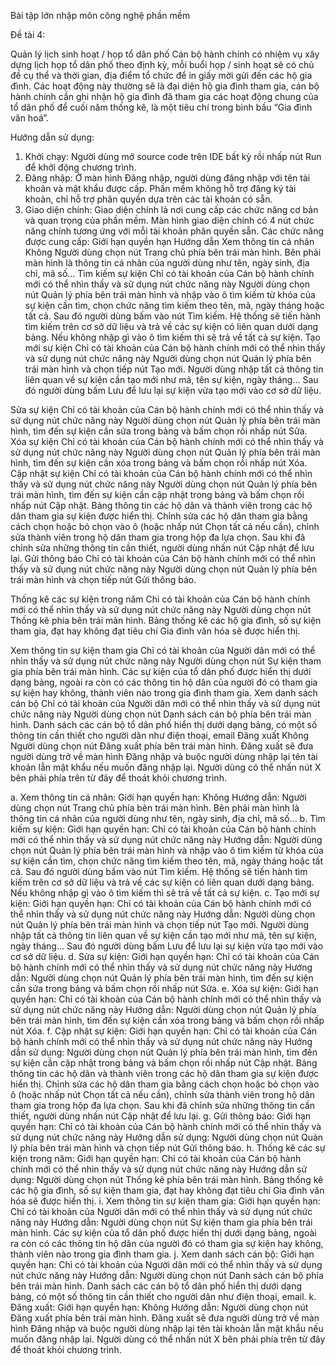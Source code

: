 Bài tập lớn nhập môn công nghệ phần mềm

Đề tài 4:

Quản lý lịch sinh hoạt / họp tổ dân phố
Cán bộ hành chính có nhiệm vụ xây dựng lịch họp tổ dân phố theo định kỳ, mỗi buổi
họp / sinh hoạt sẽ có chủ đề cụ thể và thời gian, địa điểm tổ chức để in giấy mời
gửi đến các hộ gia đình. Các hoạt động này thường sẽ là đại diện hộ gia đình tham
gia, cán bộ hành chính cần ghi nhận hộ gia đình đã tham gia các hoạt động chung 
của tổ dân phố để cuối năm thống kê, là một tiêu chí trong bình bầu “Gia đình văn
hoá”.

Hướng dẫn sử dụng:
1.	Khởi chạy:
Người dùng mở source code trên IDE bất kỳ rồi nhấp nút Run để khởi động chương trình.
2.	Đăng nhập:
Ở màn hình Đăng nhập, người dùng đăng nhập với tên tài khoản và mật khẩu được cấp. Phần mềm không hỗ trợ đăng ký tài khoản, chỉ hỗ trợ phân quyền dựa trên các tài khoản có sẵn.
3.	Giao diện chính:
Giao diện chính là nơi cung cấp các chức năng cơ bản và quan trọng của phần mềm. Màn hình giao diện chính có 4 nút chức năng chính tương ứng với mỗi tài khoản phân quyền sẵn.
Các chức năng được cung cấp:
	Giới hạn quyền hạn	Hướng dẫn
Xem thông tin cá nhân	Không	Người dùng chọn nút Trang chủ phía bên trái màn hình. Bên phải màn hình là thông tin cá nhân của người dùng như tên, ngày sinh, địa chỉ, mã số...
Tìm kiếm sự kiện	Chỉ có tài khoản của Cán bộ hành chính mới có thể nhìn thấy và sử dụng nút chức năng này	Người dùng chọn nút Quản lý phía bên trái màn hình và nhập vào ô tìm kiếm từ khóa của sự kiện cần tìm, chọn chức năng tìm kiếm theo tên, mã, ngày tháng hoặc tất cả. Sau đó người dùng bấm vào nút Tìm kiếm. Hệ thống sẽ tiến hành tìm kiếm trên cơ sở dữ liệu và trả về các sự kiện có liên quan dưới dạng bảng. Nếu không nhập gì vào ô tìm kiếm thì sẽ trả về tất cả sự kiện.
Tạo mới sự kiện	Chỉ có tài khoản của Cán bộ hành chính mới có thể nhìn thấy và sử dụng nút chức năng này	Người dùng chọn nút Quản lý phía bên trái màn hình và chọn tiếp nút Tạo mới. Người dùng nhập tất cả thông tin liên quan về sự kiện cần tạo mới như mã, tên sự kiện, ngày tháng... Sau đó người dùng bấm Lưu để lưu lại sự kiện vừa tạo mới vào cơ sở dữ liệu.

Sửa sự kiện	Chỉ có tài khoản của Cán bộ hành chính mới có thể nhìn thấy và sử dụng nút chức năng này	Người dùng chọn nút Quản lý phía bên trái màn hình, tìm đến sự kiện cần sửa trong bảng và bấm chọn rồi nhấp nút Sửa.
Xóa sự kiện	Chỉ có tài khoản của Cán bộ hành chính mới có thể nhìn thấy và sử dụng nút chức năng này	Người dùng chọn nút Quản lý phía bên trái màn hình, tìm đến sự kiện cần xóa trong bảng và bấm chọn rồi nhấp nút Xóa.
Cập nhật sự kiện	Chỉ có tài khoản của Cán bộ hành chính mới có thể nhìn thấy và sử dụng nút chức năng này	Người dùng chọn nút Quản lý phía bên trái màn hình, tìm đến sự kiện cần cập nhật trong bảng và bấm chọn rồi nhấp nút Cập nhật. Bảng thông tin các hộ dân và thành viên trong các hộ dân tham gia sự kiện được hiển thị. Chỉnh sửa các hộ dân tham gia bằng cách chọn hoặc bỏ chọn vào ô (hoặc nhấp nút Chọn tất cả nếu cần), chỉnh sửa thành viên trong hộ dân tham gia trong hộp đa lựa chọn. Sau khi đã chỉnh sửa những thông tin cần thiết, người dùng nhấn nút Cập nhật để lưu lại.
Gửi 
thông báo	Chỉ có tài khoản của Cán bộ hành chính mới có thể nhìn thấy và sử dụng nút chức năng này	Người dùng chọn nút Quản lý phía bên trái màn hình và chọn tiếp nút Gửi thông báo.

Thống kê các sự kiện trong năm	Chỉ có tài khoản của Cán bộ hành chính mới có thể nhìn thấy và sử dụng nút chức năng này	Người dùng chọn nút Thống kê phía bên trái màn hình. Bảng thống kê các hộ gia đình, số sự kiện tham gia, đạt hay không đạt tiêu chí Gia đình văn hóa sẽ được hiển thị.

Xem thông tin sự kiện tham gia	Chỉ có tài khoản của Người dân mới có thể nhìn thấy và sử dụng nút chức năng này	Người dùng chọn nút Sự kiện tham gia phía bên trái màn hình. Các sự kiện của tổ dân phố được hiển thị dưới dạng bảng, ngoài ra còn có các thông tin hộ dân của người đó có tham gia sự kiện hay không, thành viên nào trong gia đình tham gia.
Xem 
danh sách cán bộ	Chỉ có tài khoản của Người dân mới có thể nhìn thấy và sử dụng nút chức năng này
	Người dùng chọn nút Danh sách cán bộ phía bên trái màn hình. Danh sách các cán bộ tổ dân phố hiển thị dưới dạng bảng, có một số thông tin cần thiết cho người dân như điện thoại, email
Đăng xuất	Không	Người dùng chọn nút Đăng xuất phía bên trái màn hình. Đăng xuất sẽ đưa người dùng trở về màn hình Đăng nhập và buộc người dùng nhập lại tên tài khoản lẫn mật khẩu nếu muốn đăng nhập lại. Người dùng có thể nhấn nút X bên phải phía trên từ đây để thoát khỏi chương trình.

a. Xem thông tin cá nhân:
	Giới hạn quyền hạn: Không
	Hướng dẫn: Người dùng chọn nút Trang chủ phía bên trái màn hình. Bên phải màn hình là thông tin cá nhân của người dùng như tên, ngày sinh, địa chỉ, mã số...
b. Tìm kiếm sự kiện:
Giới hạn quyền hạn: Chỉ có tài khoản của Cán bộ hành chính mới có thể nhìn thấy và sử dụng nút chức năng này
Hướng dẫn: Người dùng chọn nút Quản lý phía bên trái màn hình và nhập vào ô tìm kiếm từ khóa của sự kiện cần tìm, chọn chức năng tìm kiếm theo tên, mã, ngày tháng hoặc tất cả. Sau đó người dùng bấm vào nút Tìm kiếm. Hệ thống sẽ tiến hành tìm kiếm trên cơ sở dữ liệu và trả về các sự kiện có liên quan dưới dạng bảng. Nếu không nhập gì vào ô tìm kiếm thì sẽ trả về tất cả sự kiện.
c. Tạo mới sự kiện:
Giới hạn quyền hạn: Chỉ có tài khoản của Cán bộ hành chính mới có thể nhìn thấy và sử dụng nút chức năng này
Hướng dẫn: Người dùng chọn nút Quản lý phía bên trái màn hình và chọn tiếp nút Tạo mới. Người dùng nhập tất cả thông tin liên quan về sự kiện cần tạo mới như mã, tên sự kiện, ngày tháng... Sau đó người dùng bấm Lưu để lưu lại sự kiện vừa tạo mới vào cơ sở dữ liệu.
d. Sửa sự kiện:
Giới hạn quyền hạn: Chỉ có tài khoản của Cán bộ hành chính mới có thể nhìn thấy và sử dụng nút chức năng này
Hướng dẫn: Người dùng chọn nút Quản lý phía bên trái màn hình, tìm đến sự kiện cần sửa trong bảng và bấm chọn rồi nhấp nút Sửa.
e. Xóa sự kiện:
Giới hạn quyền hạn: Chỉ có tài khoản của Cán bộ hành chính mới có thể nhìn thấy và sử dụng nút chức năng này
Hướng dẫn: Người dùng chọn nút Quản lý phía bên trái màn hình, tìm đến sự kiện cần xóa trong bảng và bấm chọn rồi nhấp nút Xóa.
f. Cập nhật sự kiện:
Giới hạn quyền hạn: Chỉ có tài khoản của Cán bộ hành chính mới có thể nhìn thấy và sử dụng nút chức năng này
Hướng dẫn sử dụng: Người dùng chọn nút Quản lý phía bên trái màn hình, tìm đến sự kiện cần cập nhật trong bảng và bấm chọn rồi nhấp nút Cập nhật. Bảng thông tin các hộ dân và thành viên trong các hộ dân tham gia sự kiện được hiển thị. Chỉnh sửa các hộ dân tham gia bằng cách chọn hoặc bỏ chọn vào ô (hoặc nhấp nút Chọn tất cả nếu cần), chỉnh sửa thành viên trong hộ dân tham gia trong hộp đa lựa chọn. Sau khi đã chỉnh sửa những thông tin cần thiết, người dùng nhấn nút Cập nhật để lưu lại.
g. Gửi thông báo:
Giới hạn quyền hạn: Chỉ có tài khoản của Cán bộ hành chính mới có thể nhìn thấy và sử dụng nút chức năng này
Hướng dẫn sử dụng: Người dùng chọn nút Quản lý phía bên trái màn hình và chọn tiếp nút Gửi thông báo.
h. Thống kê các sự kiện trong năm:
	Giới hạn quyền hạn: Chỉ có tài khoản của Cán bộ hành chính mới có thể nhìn thấy và sử dụng nút chức năng này
	Hướng dẫn sử dụng: Người dùng chọn nút Thống kê phía bên trái màn hình. Bảng thống kê các hộ gia đình, số sự kiện tham gia, đạt hay không đạt tiêu chí Gia đình văn hóa sẽ được hiển thị.
i. Xem thông tin sự kiện tham gia: 
	Giới hạn quyền hạn: Chỉ có tài khoản của Người dân mới có thể nhìn thấy và sử dụng nút chức năng này
	Hướng dẫn: Người dùng chọn nút Sự kiện tham gia phía bên trái màn hình. Các sự kiện của tổ dân phố được hiển thị dưới dạng bảng, ngoài ra còn có các thông tin hộ dân của người đó có tham gia sự kiện hay không, thành viên nào trong gia đình tham gia.
j. Xem danh sách cán bộ: 
	Giới hạn quyền hạn: Chỉ có tài khoản của Người dân mới có thể nhìn thấy và sử dụng nút chức năng này
	Hướng dẫn: Người dùng chọn nút Danh sách cán bộ phía bên trái màn hình. Danh sách các cán bộ tổ dân phố hiển thị dưới dạng bảng, có một số thông tin cần thiết cho người dân như điện thoại, email.
k. Đăng xuất: 
	Giới hạn quyền hạn: Không
	Hướng dẫn: Người dùng chọn nút Đăng xuất phía bên trái màn hình. Đăng xuất sẽ đưa người dùng trở về màn hình Đăng nhập và buộc người dùng nhập lại tên tài khoản lẫn mật khẩu nếu muốn đăng nhập lại. Người dùng có thể nhấn nút X bên phải phía trên từ đây để thoát khỏi chương trình.
